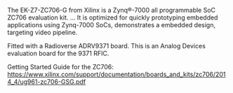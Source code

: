 The EK-Z7-ZC706-G from Xilinx is a Zynq®-7000 all programmable SoC ZC706 evaluation kit. ... It is optimized for quickly prototyping embedded applications using Zynq-7000 SoCs, demonstrates a embedded design, targeting video pipeline.

Fitted with a Radioverse ADRV9371 board. This is an Analog Devices evaluation board for the 9371 RFIC. 

Getting Started Guide for the ZC706: https://www.xilinx.com/support/documentation/boards_and_kits/zc706/2014_4/ug961-zc706-GSG.pdf
